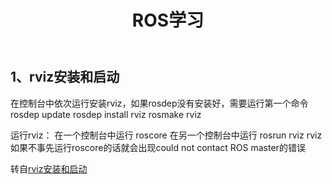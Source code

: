 ﻿---
layout: post
title: ROS学习
---

## 1、rviz安装和启动
在控制台中依次运行安装rviz，如果rosdep没有安装好，需要运行第一个命令
rosdep update
rosdep install rviz
rosmake rviz

运行rviz：
在一个控制台中运行
roscore
在另一个控制台中运行
rosrun rviz rviz
如果不事先运行roscore的话就会出现could not contact ROS master的错误

转自[rviz安装和启动](http://blog.csdn.net/wohuiluanshuo/article/details/50938863)
